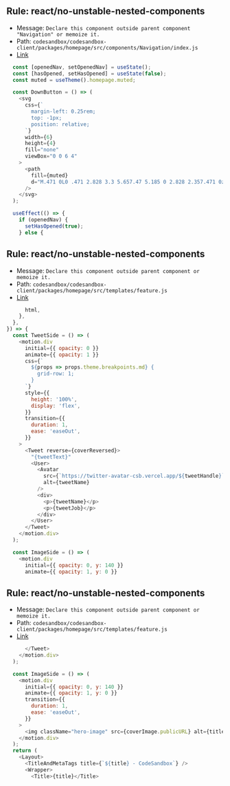 ## Rule: react/no-unstable-nested-components
- Message: `Declare this component outside parent component "Navigation" or memoize it.`
- Path: `codesandbox/codesandbox-client/packages/homepage/src/components/Navigation/index.js`
- [Link](https://github.com/codesandbox/codesandbox-client/blob/HEAD/packages/homepage/src/components/Navigation/index.js#L40-L57)
```js
  const [openedNav, setOpenedNav] = useState();
  const [hasOpened, setHasOpened] = useState(false);
  const muted = useTheme().homepage.muted;

  const DownButton = () => (
    <svg
      css={`
        margin-left: 0.25rem;
        top: -1px;
        position: relative;
      `}
      width={6}
      height={4}
      fill="none"
      viewBox="0 0 6 4"
    >
      <path
        fill={muted}
        d="M.471 0L0 .471 2.828 3.3 5.657.47 5.185 0 2.828 2.357.471 0z"
      />
    </svg>
  );

  useEffect(() => {
    if (openedNav) {
      setHasOpened(true);
    } else {
```

## Rule: react/no-unstable-nested-components
- Message: `Declare this component outside parent component or memoize it.`
- Path: `codesandbox/codesandbox-client/packages/homepage/src/templates/feature.js`
- [Link](https://github.com/codesandbox/codesandbox-client/blob/HEAD/packages/homepage/src/templates/feature.js#L45-L77)
```js
      html,
    },
  },
}) => {
  const TweetSide = () => (
    <motion.div
      initial={{ opacity: 0 }}
      animate={{ opacity: 1 }}
      css={`
        ${props => props.theme.breakpoints.md} {
          grid-row: 1;
        }
      `}
      style={{
        height: '100%',
        display: 'flex',
      }}
      transition={{
        duration: 1,
        ease: 'easeOut',
      }}
    >
      <Tweet reverse={coverReversed}>
        "{tweetText}"
        <User>
          <Avatar
            src={`https://twitter-avatar-csb.vercel.app/${tweetHandle}`}
            alt={tweetName}
          />
          <div>
            <p>{tweetName}</p>
            <p>{tweetJob}</p>
          </div>
        </User>
      </Tweet>
    </motion.div>
  );

  const ImageSide = () => (
    <motion.div
      initial={{ opacity: 0, y: 140 }}
      animate={{ opacity: 1, y: 0 }}
```

## Rule: react/no-unstable-nested-components
- Message: `Declare this component outside parent component or memoize it.`
- Path: `codesandbox/codesandbox-client/packages/homepage/src/templates/feature.js`
- [Link](https://github.com/codesandbox/codesandbox-client/blob/HEAD/packages/homepage/src/templates/feature.js#L79-L90)
```js
      </Tweet>
    </motion.div>
  );

  const ImageSide = () => (
    <motion.div
      initial={{ opacity: 0, y: 140 }}
      animate={{ opacity: 1, y: 0 }}
      transition={{
        duration: 1,
        ease: 'easeOut',
      }}
    >
      <img className="hero-image" src={coverImage.publicURL} alt={title} />
    </motion.div>
  );
  return (
    <Layout>
      <TitleAndMetaTags title={`${title} - CodeSandbox`} />
      <Wrapper>
        <Title>{title}</Title>
```
